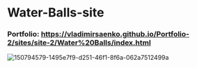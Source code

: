 # Water-Balls-site

### Portfolio: https://vladimirsaenko.github.io/Portfolio-2/sites/site-2/Water%20Balls/index.html

![150794579-1495e7f9-d251-46f1-8f6a-062a7512499a](https://user-images.githubusercontent.com/56477695/151697367-889c781d-934a-4742-b444-d96d14541962.png)
